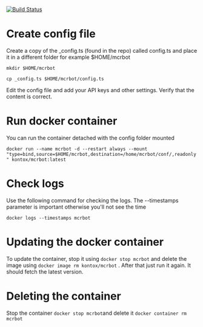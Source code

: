 [![Build Status](https://app.travis-ci.com/kontox/MCRBot.svg?branch=master)](https://app.travis-ci.com/kontox/MCRBot)

# Create config file
Create a copy of the _config.ts (found in the repo) called config.ts and place it in a different folder for example $HOME/mcrbot

`mkdir $HOME/mcrbot`

`cp _config.ts $HOME/mcrbot/config.ts` 

Edit the config file and add your API keys and other settings. Verify that the content is correct. 

# Run docker container
You can run the container detached with the config folder mounted

`docker run --name mcrbot -d --restart always --mount "type=bind,source=$HOME/mcrbot,destination=/home/mcrbot/conf/,readonly" kontox/mcrbot:latest`

# Check logs
Use the following command for checking the logs. The --timestamps parameter is important otherwise you'll not see the time

`docker logs --timestamps mcrbot`

# Updating the docker container
To update the container, stop it using `docker stop mcrbot` and delete the image using `docker image rm kontox/mcrbot` . After that just run it again. It should fetch the latest version.

# Deleting the container
Stop the container `docker stop mcrbot`and delete it `docker container rm mcrbot`

